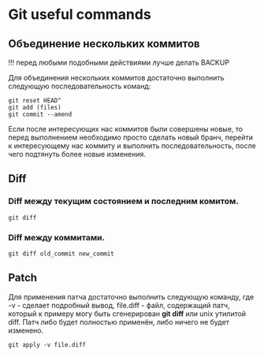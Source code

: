 # Git useful commands
## Объединение нескольких коммитов
!!! перед любыми подобными действиями лучше делать BACKUP

Для объединения нескольких коммитов достаточно выполнить следующую последовательность команд:
```
git reset HEAD^
git add (files)
git commit --amend
```
Если после интересующих нас коммитов были совершены новые, то перед выполнением необходимо просто сделать новый бранч, перейти к интересующему нас коммиту и выполнить последовательность, после чего подтянуть более новые изменения.

## Diff
### Diff между текущим состоянием и последним комитом.
```
git diff
```
### Diff между коммитами.
```
git diff old_commit new_commit
```

## Patch
Для применения патча достаточно выполнить следующую команду, где -v - сделает подробный вывод, file.diff - файл, содержащий патч, который к примеру могу быть сгенерирован __git diff__ или unix утилитой diff. Патч либо будет полностью применён, либо ничего не будет изменено.
```
git apply -v file.diff
```